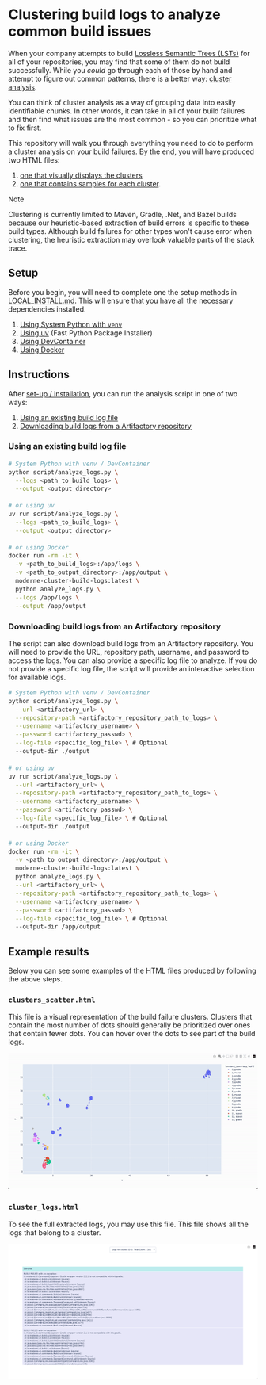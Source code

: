 # Clustering build logs to analyze common build issues

When your company attempts to build [Lossless Semantic Trees (LSTs)](https://docs.moderne.io/administrator-documentation/moderne-platform/references/lossless-semantic-trees/) for all of your repositories, you may find that some of them do not build successfully. While you _could_ go through each of those by hand and attempt to figure out common patterns, there is a better way: [cluster analysis](https://en.wikipedia.org/wiki/Cluster_analysis).

You can think of cluster analysis as a way of grouping data into easily identifiable chunks. In other words, it can take in all of your build failures and then find what issues are the most common - so you can prioritize what to fix first.

This repository will walk you through everything you need to do to perform a cluster analysis on your build failures. By the end, you will have produced two HTML files:
1. [one that visually displays the clusters](#analysis_build_failureshtml)
2. [one that contains samples for each cluster](#cluster_id_reasonhtml). 

> [!NOTE]
> Clustering is currently limited to Maven, Gradle, .Net, and Bazel builds because our heuristic-based extraction of build errors is specific to these build types. Although build failures for other types won't cause error when clustering, the heuristic extraction may overlook valuable parts of the stack trace.

## Setup

Before you begin, you will need to complete one the setup methods in [LOCAL_INSTALL.md](LOCAL_INSTALL.md). This will ensure that you have all the necessary dependencies installed.
1. [Using System Python with `venv`](LOCAL_INSTALL.md#using-system-python-with-venv)
2. [Using uv](LOCAL_INSTALL.md#using-uv-fast-python-package-installer) (Fast Python Package Installer)
3. [Using DevContainer](LOCAL_INSTALL.md#using-devcontainer)
4. [Using Docker](LOCAL_INSTALL.md#using-docker)


## Instructions

After [set-up / installation](LOCAL_INSTALL.md), you can run the analysis script in one of two ways: 
1. [Using an existing build log file](#using-an-existing-build-log-file)
2. [Downloading build logs from a Artifactory repository](#downloading-build-logs-from-an-artifactory-repository)

### Using an existing build log file

```bash
# System Python with venv / DevContainer
python script/analyze_logs.py \
  --logs <path_to_build_logs> \
  --output <output_directory>

# or using uv
uv run script/analyze_logs.py \
  --logs <path_to_build_logs> \
  --output <output_directory>

# or using Docker
docker run -rm -it \
  -v <path_to_build_logs>:/app/logs \
  -v <path_to_output_directory>:/app/output \
  moderne-cluster-build-logs:latest \
  python analyze_logs.py \
  --logs /app/logs \
  --output /app/output
```


### Downloading build logs from an Artifactory repository

The script can also download build logs from an Artifactory repository. You will need to provide the URL, repository path, username, and password to access the logs. You can also provide a specific log file to analyze. If you do not provide a specific log file, the script will provide an interactive selection for available logs.

```bash
# System Python with venv / DevContainer
python script/analyze_logs.py \
  --url <artifactory_url> \
  --repository-path <artifactory_repository_path_to_logs> \
  --username <artifactory_username> \
  --password <artifactory_passwd> \
  --log-file <specific_log_file> \ # Optional
  --output-dir ./output 

# or using uv
uv run script/analyze_logs.py \
  --url <artifactory_url> \
  --repository-path <artifactory_repository_path_to_logs> \
  --username <artifactory_username> \
  --password <artifactory_passwd> \
  --log-file <specific_log_file> \ # Optional
  --output-dir ./output 

# or using Docker
docker run -rm -it \
  -v <path_to_output_directory>:/app/output \
  moderne-cluster-build-logs:latest \
  python analyze_logs.py \
  --url <artifactory_url> \
  --repository-path <artifactory_repository_path_to_logs> \
  --username <artifactory_username> \
  --password <artifactory_passwd> \
  --log-file <specific_log_file> \ # Optional
  --output-dir /app/output
```


## Example results

Below you can see some examples of the HTML files produced by following the above steps.

### `clusters_scatter.html`

This file is a visual representation of the build failure clusters. Clusters that contain the most number of dots should generally be prioritized over ones that contain fewer dots. You can hover over the dots to see part of the build logs.

![expected_clusters](images/expected_clusters.gif)

### `cluster_logs.html`

To see the full extracted logs, you may use this file. This file shows all the logs that belong to a cluster.

![logs](images/expected_logs.png)
